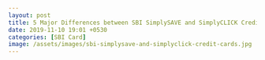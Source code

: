 ```yaml
---
layout: post
title: 5 Major Differences between SBI SimplySAVE and SimplyCLICK Credit Card
date: 2019-11-10 19:01 +0530
categories: [SBI Card]
image: /assets/images/sbi-simplysave-and-simplyclick-credit-cards.jpg
---
```

